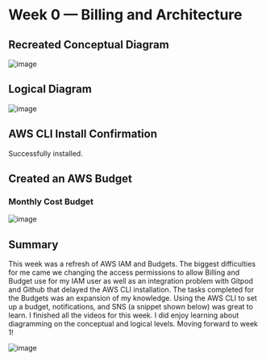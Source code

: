 # Week 0 — Billing and Architecture
## Recreated Conceptual Diagram
![image](https://user-images.githubusercontent.com/94409703/220168789-4f8051f1-f152-4959-8cac-2bcca91bc9c4.png)

## Logical Diagram
![image](https://user-images.githubusercontent.com/94409703/220166931-b76253fe-857d-4e3d-8804-a812665f1430.png)

## AWS CLI Install Confirmation
Successfully installed.

## Created an AWS Budget
### Monthly Cost Budget
![image](https://user-images.githubusercontent.com/94409703/220169469-485a1821-563c-4c29-8f79-25bf5365f4dc.png)

## Summary
This week was a refresh of AWS IAM and Budgets. The biggest difficulties for me came we changing the access permissions to allow Billing and Budget use for my IAM user as well as an integration problem with Gitpod and Github that delayed the AWS CLI installation. The tasks completed for the Budgets was an expansion of my knowledge. Using the AWS CLI to set up a budget, notifications, and SNS (a snippet shown below) was great to learn. I finished all the videos for this week. I did enjoy learning about diagramming on the conceptual and logical levels. Moving forward to week 1!

![image](https://user-images.githubusercontent.com/94409703/221993093-f92527a8-dde1-4663-b954-3008381e88c3.png)
